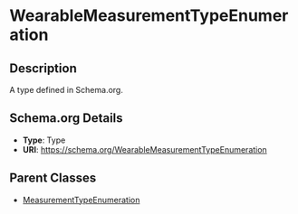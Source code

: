 # WearableMeasurementTypeEnumeration

## Description
A type defined in Schema.org.

## Schema.org Details
- **Type**: Type
- **URI**: https://schema.org/WearableMeasurementTypeEnumeration

## Parent Classes
- [MeasurementTypeEnumeration](../MeasurementTypeEnumeration.md)

